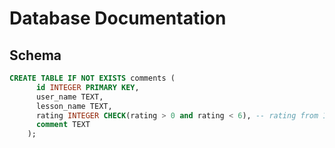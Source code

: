 # Database Documentation

## Schema

```sql
CREATE TABLE IF NOT EXISTS comments (
      id INTEGER PRIMARY KEY,
      user_name TEXT,
      lesson_name TEXT, 
      rating INTEGER CHECK(rating > 0 and rating < 6), -- rating from 1 to 5 
      comment TEXT
    );
```



